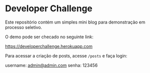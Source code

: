 # Developer Challenge

Este repositório contém um simples mini blog para demonstração em processo seletivo.

O demo pode ser checado no seguinte link:

https://developerchallenge.herokuapp.com

Para acessar a criação de posts, acesse `/posts` e faça login:

username: admin@admin.com
senha: 123456
